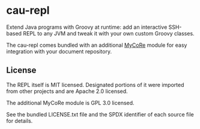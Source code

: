 # cau-repl

Extend Java programs with Groovy at runtime: add an interactive SSH-based REPL to any JVM and tweak it with your own custom Groovy
classes.

The cau-repl comes bundled with an additional [MyCoRe](https://mycore.de) module for easy integration with your document repository.


## License

The REPL itself is MIT licensed. Designated portions of it were imported from other projects and are Apache 2.0 licensed.

The additional MyCoRe module is GPL 3.0 licensed.

See the bundled LICENSE.txt file and the SPDX identifier of each source file for details.